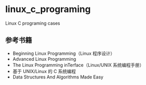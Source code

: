 # linux_c_programing
Linux C programing cases

## 参考书籍

- Beginning Linux Programming（Linux 程序设计）
- Advanced Linux Programming
- The Linux Programming inTerface（Linux/UNIX 系统编程手册）
- 基于 UNIX/Linux 的 C 系统编程
- Data Structures And Algorithms Made Easy


